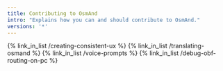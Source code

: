 ```yaml
---
title: Contributing to OsmAnd
intro: "Explains how you can and should contribute to OsmAnd."
versions: '*'
---
```


{% link_in_list /creating-consistent-ux %}
{% link_in_list /translating-osmand %}
{% link_in_list /voice-prompts %}
{% link_in_list /debug-obf-routing-on-pc %}
